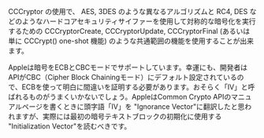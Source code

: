 CCCryptor の使用で、 AES, 3DES のような異なるアルゴリズムと RC4, DES などのようなハードコアセキュリティサイファーを使用して対称的な暗号化を実行するための CCCryptorCreate, CCCryptorUpdate, CCCryptorFinal (あるいは単に CCCrypt() one-shot 機能) のような共通範囲の機能を使用することが出来ます。

Appleは暗号をECBとCBCモードでサポートしています。幸運にも、開発者はAPIがCBC（Cipher Block Chainingモード）にデフォルト設定されているので、ECBを使って明白に間違いを証明する必要があります。おそらく「IV」と呼ばれるものがうまくいかないでしょう。AppleはCommon Crypto APIのマニュアルページを書くときに頭字語「IV」を "Ignorance Vector"に翻訳したと思われますが、実際には最初の暗号テキストブロックの初期化に使用する "Initialization Vector"を読むべきです。
